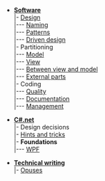 - [__Software__](readme+/dev/)\
|- [Design](readme+/dev/design/)\
|--- [Naming](readme+/dev/design/readme+/code-naming.md)\
|--- [Patterns](readme+/dev/design/readme+/code-patterns.md)\
|--- [Driven design](readme+/dev/design/readme+/tdd-ddd.md)\
|- Partitioning\
|--- [Model](readme+/dev/software-parts/app-model.md)\
|--- [View](readme+/dev/software-parts/app-view.md)\
|--- [Between view and model](readme+/dev/software-parts/app-view_model.md)\
|--- [External parts](readme+/dev/software-parts/ext_parts.md)\
|- Coding\
|--- [Quality](readme+/dev/praxis/code-quality.md)\
|--- [Documentation](readme+/dev/praxis/code-docu.md)\
|--- [Management](readme+/dev/praxis/code-mngmnt.md) 

- [__C#.net__](readme+/.net)\
|- Design decisions\
|- [Hints and tricks](readme+/.net/readme+/cs-hints.md)\
|- **Foundations**\
|--- [WPF](readme+/.net/wpf/)

- [__Technical writing__](readme+/pencraft)\
|- [Opuses](readme+/pencraft/readme+/opuses/)

